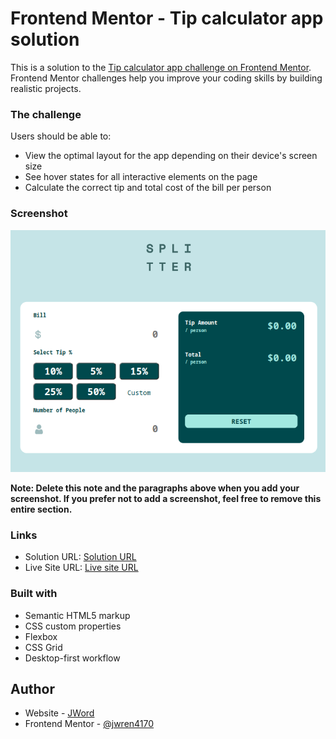 # Frontend Mentor - Tip calculator app solution

This is a solution to the [Tip calculator app challenge on Frontend Mentor](https://www.frontendmentor.io/challenges/tip-calculator-app-ugJNGbJUX). Frontend Mentor challenges help you improve your coding skills by building realistic projects.

### The challenge

Users should be able to:

- View the optimal layout for the app depending on their device's screen size
- See hover states for all interactive elements on the page
- Calculate the correct tip and total cost of the bill per person

### Screenshot

![Screenshot](./screenshot.png)

**Note: Delete this note and the paragraphs above when you add your screenshot. If you prefer not to add a screenshot, feel free to remove this entire section.**

### Links

- Solution URL: [Solution URL](https://github.com/jwren4170/tip-calculator)
- Live Site URL: [Live site URL](https://tip-calculator-bice-mu.vercel.app/)

### Built with

- Semantic HTML5 markup
- CSS custom properties
- Flexbox
- CSS Grid
- Desktop-first workflow

## Author

- Website - [JWord](https://tip-calculator-bice-mu.vercel.app/)
- Frontend Mentor - [@jwren4170](https://www.frontendmentor.io/profile/jwren4170)

